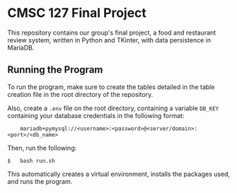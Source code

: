 
# CMSC 127 Final Project

This repository contains our group's final project, a food and restaurant review system, written in Python and TKinter, with data persistence in MariaDB.

## Running the Program

To run the program, make sure to create the tables detailed in the table creation file in the root directory of the repository. 

Also, create a `.env` file on the root directory, containing a variable `DB_KEY` containing your database credentials in the following format:

    	mariadb+pymysql://<username>:<password>@<server/domain>:<port>/<db_name>

Then, run the following:

    $	bash run.sh

This automatically creates a virtual environment, installs the packages used, and runs the program.
